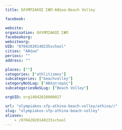 ```yaml
---
title: ΟΛΥΜΠΙΑΚΟΣ ΣΦΠ-Αθήνα-Beach Volley

facebook:

website:
organisation: ΟΛΥΜΠΙΑΚΟΣ ΣΦΠ
facebookorg:
websiteorg:
UID: "07042020140235school"
cities: "Αθήνα"
perioxi: ""
address: ""

places: [""]
categories: ["athlitismos"]
subcategories: ["beachvolley"]
categoryNoSLug: ["Αθλητισμός"]
subcategoriesNoSLug: ["Beach Volley"]

orgUID: org14042020000027

url: "olympiakos-sfp-athina-beach-volley/athina//"
slug: "olympiakos-sfp-athina-beach-volley"
aliases:
    - /07042020140235school
---
```





